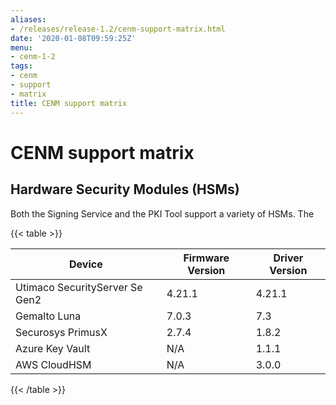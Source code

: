 ```yaml
---
aliases:
- /releases/release-1.2/cenm-support-matrix.html
date: '2020-01-08T09:59:25Z'
menu:
- cenm-1-2
tags:
- cenm
- support
- matrix
title: CENM support matrix
---
```



# CENM support matrix


## Hardware Security Modules (HSMs)

Both the Signing Service and the PKI Tool support a variety of HSMs. The


{{< table >}}

|Device|Firmware Version|Driver Version|
|--------------------------------|------------------|------------------|
|Utimaco SecurityServer Se Gen2|4.21.1|4.21.1|
|Gemalto Luna|7.0.3|7.3|
|Securosys PrimusX|2.7.4|1.8.2|
|Azure Key Vault|N/A|1.1.1|
|AWS CloudHSM|N/A|3.0.0|

{{< /table >}}

